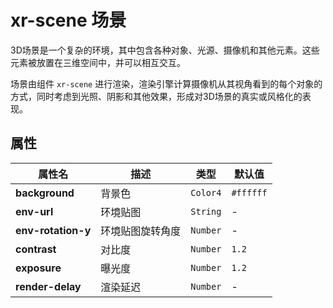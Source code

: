 # xr-scene 场景

3D场景是一个复杂的环境，其中包含各种对象、光源、摄像机和其他元素。这些元素被放置在三维空间中，并可以相互交互。

场景由组件 `xr-scene` 进行渲染，渲染引擎计算摄像机从其视角看到的每个对象的方式，同时考虑到光照、阴影和其他效果，形成对3D场景的真实或风格化的表现。

## 属性

| 属性名             | 描述             | 类型     | 默认值    |
| ------------------ | ---------------- | -------- | --------- |
| **background**     | 背景色           | `Color4` | `#ffffff` |
| **env-url**        | 环境贴图         | `String` | -         |
| **env-rotation-y** | 环境贴图旋转角度 | `Number` | -         |
| **contrast**       | 对比度           | `Number` | `1.2`     |
| **exposure**       | 曝光度           | `Number` | `1.2`     |
| **render-delay**   | 渲染延迟         | `Number` | -         |
